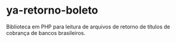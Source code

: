 ya-retorno-boleto
=================

Biblioteca em PHP para leitura de arquivos de retorno de títulos de cobrança de bancos brasileiros.
